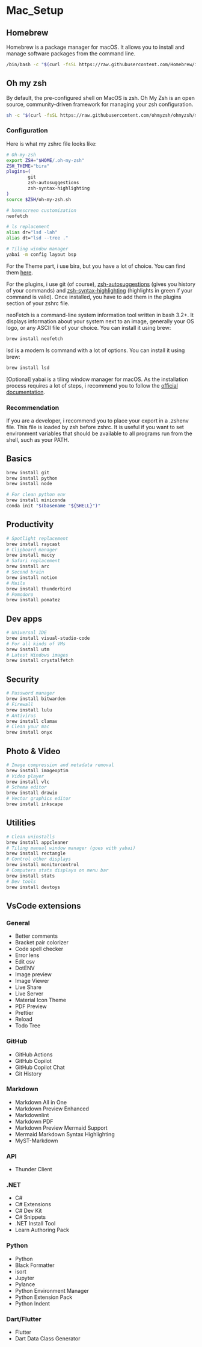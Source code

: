 # Mac_Setup

## Homebrew

Homebrew is a package manager for macOS. It allows you to install and manage software packages from the command line.

```bash
/bin/bash -c "$(curl -fsSL https://raw.githubusercontent.com/Homebrew/install/HEAD/install.sh)"
```

## Oh my zsh

By default, the pre-configured shell on MacOS is zsh. Oh My Zsh is an open source, community-driven framework for managing your zsh configuration.

```bash
sh -c "$(curl -fsSL https://raw.githubusercontent.com/ohmyzsh/ohmyzsh/master/tools/install.sh)"
```

### Configuration

Here is what my zshrc file looks like:

```bash
# Oh-my-zsh
export ZSH="$HOME/.oh-my-zsh"
ZSH_THEME="bira"
plugins=(
        git
        zsh-autosuggestions
        zsh-syntax-highlighting
)
source $ZSH/oh-my-zsh.sh

# homescreen customization
neofetch

# ls replacement
alias dr="lsd -lah"
alias dt="lsd --tree ."

# Tiling window manager
yabai -m config layout bsp
```

For the Theme part, i use bira, but you have a lot of choice. You can find them [here](https://github.com/ohmyzsh/ohmyzsh/wiki/Themes).

For the plugins, i use git (of course), [zsh-autosuggestions](https://github.com/zsh-users/zsh-autosuggestions/blob/master/INSTALL.md#oh-my-zsh) (gives you history of your commands) and [zsh-syntax-highlighting](https://github.com/zsh-users/zsh-syntax-highlighting/blob/master/INSTALL.md#oh-my-zsh) (highlights in green if your command is valid). Once installed, you have to add them in the plugins section of your zshrc file.

neoFetch is a command-line system information tool written in bash 3.2+. It displays information about your system next to an image, generally your OS logo, or any ASCII file of your choice. You can install it using brew:

```bash
brew install neofetch
```

lsd is a modern ls command with a lot of options. You can install it using brew:

```bash
brew install lsd
```

[Optional] yabai is a tiling window manager for macOS. As the installation process requires a lot of steps, i recommend you to follow the [official documentation](https://github.com/koekeishiya/yabai/wiki/Installing-yabai-(latest-release)#updating-to-the-latest-release).

### Recommendation

If you are a developer, i recommend you to place your export in a .zshenv file. This file is loaded by zsh before zshrc. It is useful if you want to set environment variables that should be available to all programs run from the shell, such as your PATH.

## Basics

```bash
brew install git
brew install python
brew install node

# For clean python env
brew install miniconda
conda init "$(basename "${SHELL}")"
```

## Productivity

```bash
# Spotlight replacement
brew install raycast
# Clipboard manager
brew install maccy
# Safari replacement
brew install arc
# Second brain
brew install notion
# Mails
brew install thunderbird
# Pomodoro
brew install pomatez
```

## Dev apps

```bash
# Universal IDE
brew install visual-studio-code
# For all kinds of VMs
brew install utm
# Latest Windows images
brew install crystalfetch
```

## Security

```bash
# Password manager
brew install bitwarden
# Firewall
brew install lulu
# Antivirus
brew install clamav
# Clean your mac
brew install onyx
```

## Photo & Video

```bash
# Image compression and metadata removal
brew install imageoptim
# Video player
brew install vlc
# Schema editor
brew install drawio
# Vector graphics editor
brew install inkscape
```

## Utilities

```bash
# Clean uninstalls
brew install appcleaner
# Tiling manual window manager (goes with yabai)
brew install rectangle
# Control other displays
brew install monitorcontrol
# Computers stats displays on menu bar
brew install stats
# Dev tools
brew install devtoys
```

## VsCode extensions

### General

- Better comments
- Bracket pair colorizer
- Code spell checker
- Error lens
- Edit csv
- DotENV
- Image preview
- Image Viewer
- Live Share
- Live Server
- Material Icon Theme
- PDF Preview
- Prettier
- Reload
- Todo Tree

### GitHub

- GitHub Actions
- GitHub Copilot
- GitHub Copilot Chat
- Git History
  
### Markdown

- Markdown All in One
- Markdown Preview Enhanced
- Markdownlint
- Markdown PDF
- Markdown Preview Mermaid Support
- Mermaid Markdown Syntax Highlighting
- MyST-Markdown

### API

- Thunder Client

### .NET

- C#
- C# Extensions
- C# Dev Kit
- C# Snippets
- .NET Install Tool
- Learn Authoring Pack

### Python

- Python
- Black Formatter
- isort
- Jupyter
- Pylance
- Python Environment Manager
- Python Extension Pack
- Python Indent

### Dart/Flutter

- Flutter
- Dart Data Class Generator

